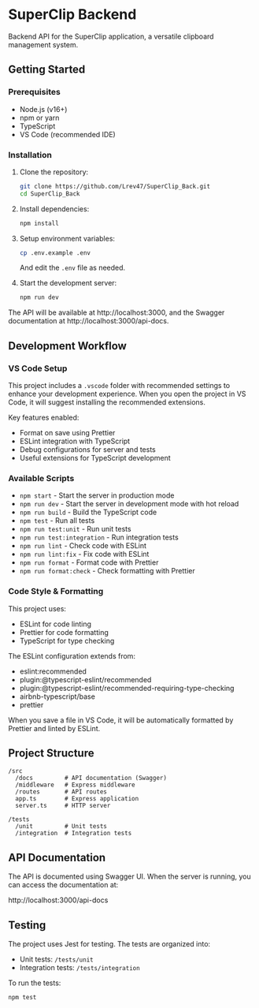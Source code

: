 # SuperClip Backend

Backend API for the SuperClip application, a versatile clipboard management system.

## Getting Started

### Prerequisites

- Node.js (v16+)
- npm or yarn
- TypeScript
- VS Code (recommended IDE)

### Installation

1. Clone the repository:

   ```bash
   git clone https://github.com/Lrev47/SuperClip_Back.git
   cd SuperClip_Back
   ```

2. Install dependencies:

   ```bash
   npm install
   ```

3. Setup environment variables:

   ```bash
   cp .env.example .env
   ```

   And edit the `.env` file as needed.

4. Start the development server:
   ```bash
   npm run dev
   ```

The API will be available at http://localhost:3000, and the Swagger documentation at http://localhost:3000/api-docs.

## Development Workflow

### VS Code Setup

This project includes a `.vscode` folder with recommended settings to enhance your development experience. When you open the project in VS Code, it will suggest installing the recommended extensions.

Key features enabled:

- Format on save using Prettier
- ESLint integration with TypeScript
- Debug configurations for server and tests
- Useful extensions for TypeScript development

### Available Scripts

- `npm start` - Start the server in production mode
- `npm run dev` - Start the server in development mode with hot reload
- `npm run build` - Build the TypeScript code
- `npm test` - Run all tests
- `npm run test:unit` - Run unit tests
- `npm run test:integration` - Run integration tests
- `npm run lint` - Check code with ESLint
- `npm run lint:fix` - Fix code with ESLint
- `npm run format` - Format code with Prettier
- `npm run format:check` - Check formatting with Prettier

### Code Style & Formatting

This project uses:

- ESLint for code linting
- Prettier for code formatting
- TypeScript for type checking

The ESLint configuration extends from:

- eslint:recommended
- plugin:@typescript-eslint/recommended
- plugin:@typescript-eslint/recommended-requiring-type-checking
- airbnb-typescript/base
- prettier

When you save a file in VS Code, it will be automatically formatted by Prettier and linted by ESLint.

## Project Structure

```
/src
  /docs         # API documentation (Swagger)
  /middleware   # Express middleware
  /routes       # API routes
  app.ts        # Express application
  server.ts     # HTTP server

/tests
  /unit         # Unit tests
  /integration  # Integration tests
```

## API Documentation

The API is documented using Swagger UI. When the server is running, you can access the documentation at:

http://localhost:3000/api-docs

## Testing

The project uses Jest for testing. The tests are organized into:

- Unit tests: `/tests/unit`
- Integration tests: `/tests/integration`

To run the tests:

```bash
npm test
```
